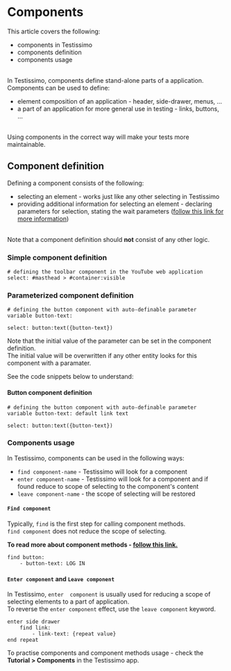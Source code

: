 # Components

This article covers the following:
- components in Testissimo
- components definition 
- components usage

<br>In Testissimo, components define stand-alone parts of a application.<br>
Components can be used to define:
- element composition of an application - header, side-drawer, menus, ...
- a part of an application for more general use in testing - links, buttons, ...

<br>Using components in the correct way will make your tests more maintainable.  

## Component definition
Defining a component consists of the following:
- selecting an element - works just like any other selecting in Testissimo
- providing additional information for selecting an element - declaring parameters for selection, stating the wait parameters ([follow this link for more information](#/documentation/articles/actions))

<br>Note that a component definition should **not** consist of any other logic. 
  
### Simple component definition
```
# defining the toolbar component in the YouTube web application
select: #masthead > #container:visible
```
### Parameterized component definition
```
# defining the button component with auto-definable parameter
variable button-text: 

select: button:text({button-text})
```
Note that the initial value of the parameter can be set in the component definition.<br>
The initial value will be overwritten if any other entity looks for this component with a paramater.<br>

See the code snippets below to understand:
#### Button component definition
```
# defining the button component with auto-definable parameter
variable button-text: default link text

select: button:text({button-text})
```
### Components usage
In Testissimo, components can be used in the following ways:
- ```find component-name``` - Testissimo will look for a component 
- ```enter component-name``` - Testissimo will look for a component and if found reduce to scope of selecting to the component's content 
- ```leave component-name``` - the scope of selecting will be restored

#### ```Find component```
Typically, ```find``` is the first step for calling component methods.<br>
```find component``` does not reduce the scope of selecting. 

**To read more about component methods - [follow this link.](#/documentation/articles/methods)**

```
find button: 
    - button-text: LOG IN
```
#### ```Enter component``` and ```Leave component```
In Testissimo, ```enter  component``` is usually used for reducing a scope of selecting elements to a part of application.<br>
To reverse the ```enter component``` effect, use the ```leave component``` keyword.

```
enter side drawer
    find link: 
        - link-text: {repeat value}
end repeat
```
To practise components and component methods usage - check the **Tutorial > Components** in the Testissimo app.